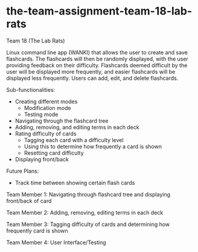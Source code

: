 # the-team-assignment-team-18-lab-rats
Team 18 (The Lab Rats)

Linux command line app (WANKI) that allows the user to create and save flashcards. The flashcards will then be randomly displayed, with the user providing feedback on their difficulty. Flashcards deemed difficult by the user will be displayed more frequently, and easier flashcards will be displayed less frequently. Users can add, edit, and delete flashcards. 

Sub-functionalities: 

* Creating different modes
  * Modification mode
  * Testing mode  
* Navigating through the flashcard tree 
* Adding, removing, and editing terms in each deck 
* Rating difficulty of cards 
  * Tagging each card with a difficulty level 
  * Using this to determine how frequently a card is shown 
  * Resetting card difficulty  
* Displaying front/back 

Future Plans: 
* Track time between showing certain flash cards 

 

Team Member 1: Navigating through flashcard tree and displaying front/back of card

Team Member 2: Adding, removing, editing terms in each deck

Team Member 3: Tagging difficulty of cards and determining how frequently card is shown

Team Member 4: User Interface/Testing 
